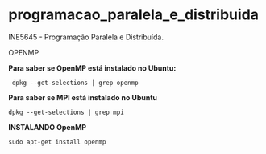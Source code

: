 # programacao_paralela_e_distribuida
INE5645 - Programação Paralela e Distribuída.

OPENMP

**Para saber se OpenMP está instalado no Ubuntu:**
   
     dpkg --get-selections | grep openmp

**Para saber se MPI está instalado no Ubuntu**

    dpkg --get-selections | grep mpi

**INSTALANDO OpenMP**

    sudo apt-get install openmp
